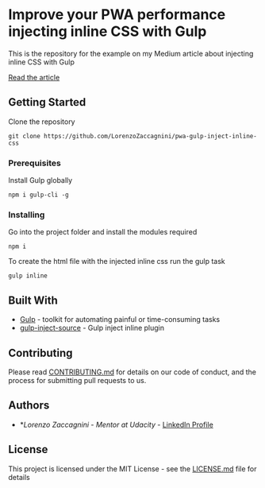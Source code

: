 # Improve your PWA performance injecting inline CSS with Gulp

This is the repository for the example on my Medium article about injecting inline CSS with Gulp

[Read the article](https://medium.com/@lorenzozaccagnini/improve-your-pwa-performance-injecting-inline-css-with-gulp-74020a2819b6)

## Getting Started

Clone the repository
```
git clone https://github.com/LorenzoZaccagnini/pwa-gulp-inject-inline-css
```

### Prerequisites
Install Gulp globally

```
npm i gulp-cli -g
```

### Installing

Go into the project folder and install the modules required

```
npm i
```

To create the html file with the injected inline css run the gulp task

```
gulp inline
```


## Built With

* [Gulp](https://gulpjs.com/) - toolkit for automating painful or time-consuming tasks
* [gulp-inject-source](https://github.com/fmal/gulp-inline-source) - Gulp inject inline plugin

## Contributing

Please read [CONTRIBUTING.md](https://gist.github.com/PurpleBooth/b24679402957c63ec426) for details on our code of conduct, and the process for submitting pull requests to us.

## Authors

* **Lorenzo Zaccagnini* - *Mentor at Udacity* - [LinkedIn Profile](https://www.linkedin.com/in/lorenzo-zaccagnini/)


## License

This project is licensed under the MIT License - see the [LICENSE.md](LICENSE.md) file for details
